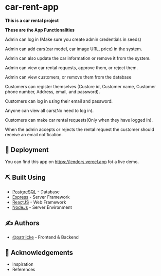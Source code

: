 # car-rent-app
**This is a car rental project**

**These are the App Functionalities**

Admin can log in (Make sure you create admin credentials in seeds)

Admin can add cars(car model, car image URL, price) in the system.

Admin can also update the car information or remove it from the system.

Admin can view car rental requests, approve them, or reject them.

Admin can view customers, or remove them from the database

Customers can register themselves (Custore id, Customer name, Customer phone number, Address, email, and password).

Customers can log in using their email and password.

Anyone can view all cars(No need to log in).

Customers can make car rental requests(Only when they have logged in).

When the admin accepts or rejects the rental request the customer should receive an email notification.


## 🚀 Deployment <a name = "deployment"></a>

You can find this app on https://lendors.vercel.app fot a live demo.

## ⛏️ Built Using <a name = "built_using"></a>

- [PostgreSQL](https://www.postgresql.org/) - Database
- [Express](https://expressjs.com/) - Server Framework
- [ReactJS](https://reactjs.org/) - Web Framework
- [NodeJs](https://nodejs.org/en/) - Server Environment


## ✍️ Authors <a name = "authors"></a>

- [@patriicke](https://github.com/patriicke) - Frontend & Backend


## 🎉 Acknowledgements <a name = "acknowledgement"></a>

- Inspiration
- References
